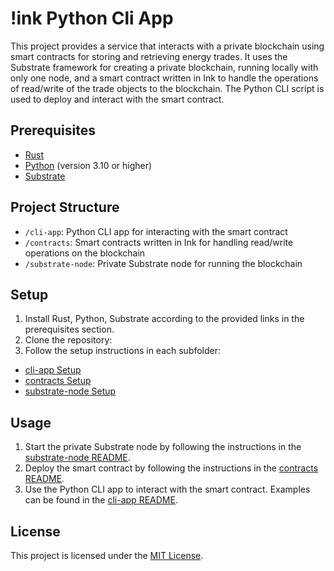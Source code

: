# !ink Python Cli App

This project provides a service that interacts with a private blockchain using smart contracts for storing and retrieving energy trades. It uses the Substrate framework for creating a private blockchain, running locally with only one node, and a smart contract written in Ink to handle the operations of read/write of the trade objects to the blockchain. The Python CLI script is used to deploy and interact with the smart contract.

## Prerequisites

- [Rust](https://rustup.rs/)
- [Python](https://www.python.org/downloads/) (version 3.10 or higher)
- [Substrate](https://docs.substrate.io/install/)

## Project Structure

- `/cli-app`: Python CLI app for interacting with the smart contract
- `/contracts`: Smart contracts written in Ink for handling read/write operations on the blockchain
- `/substrate-node`: Private Substrate node for running the blockchain

## Setup

1. Install Rust, Python, Substrate according to the provided links in the prerequisites section.
2. Clone the repository:
3. Follow the setup instructions in each subfolder:

- [cli-app Setup](/cli-app/README.md)
- [contracts Setup](/contracts/README.md)
- [substrate-node Setup](/substrate-node/README.md)

## Usage

1. Start the private Substrate node by following the instructions in the [substrate-node README](/substrate-node/README.md).
2. Deploy the smart contract by following the instructions in the [contracts README](/contracts/README.md).
3. Use the Python CLI app to interact with the smart contract. Examples can be found in the [cli-app README](/cli-app/README.md).

## License

This project is licensed under the [MIT License](LICENSE).
